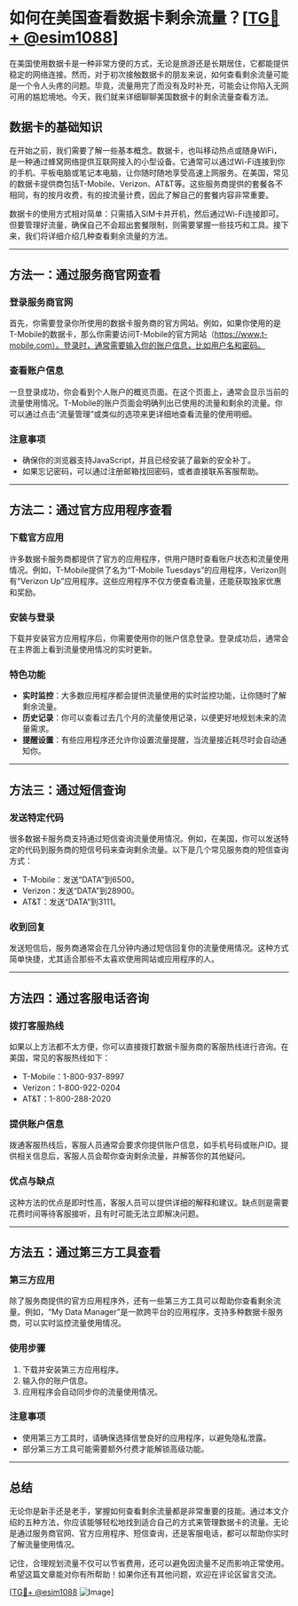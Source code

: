 # 如何在美国查看数据卡剩余流量？[[TG💪+ @esim1088](https://t.me/s/esim1088)]

在美国使用数据卡是一种非常方便的方式，无论是旅游还是长期居住，它都能提供稳定的网络连接。然而，对于初次接触数据卡的朋友来说，如何查看剩余流量可能是一个令人头疼的问题。毕竟，流量用完了而没有及时补充，可能会让你陷入无网可用的尴尬境地。今天，我们就来详细聊聊美国数据卡的剩余流量查看方法。

## 数据卡的基础知识

在开始之前，我们需要了解一些基本概念。数据卡，也叫移动热点或随身WiFi，是一种通过蜂窝网络提供互联网接入的小型设备。它通常可以通过Wi-Fi连接到你的手机、平板电脑或笔记本电脑，让你随时随地享受高速上网服务。在美国，常见的数据卡提供商包括T-Mobile、Verizon、AT&T等。这些服务商提供的套餐各不相同，有的按月收费，有的按流量计费，因此了解自己的套餐内容非常重要。

数据卡的使用方式相对简单：只需插入SIM卡并开机，然后通过Wi-Fi连接即可。但要管理好流量，确保自己不会超出套餐限制，则需要掌握一些技巧和工具。接下来，我们将详细介绍几种查看剩余流量的方法。

---

## 方法一：通过服务商官网查看

### 登录服务商官网
首先，你需要登录你所使用的数据卡服务商的官方网站。例如，如果你使用的是T-Mobile的数据卡，那么你需要访问T-Mobile的官方网站（https://www.t-mobile.com）。登录时，通常需要输入你的账户信息，比如用户名和密码。

### 查看账户信息
一旦登录成功，你会看到个人账户的概览页面。在这个页面上，通常会显示当前的流量使用情况。T-Mobile的账户页面会明确列出已使用的流量和剩余的流量。你可以通过点击“流量管理”或类似的选项来更详细地查看流量的使用明细。

### 注意事项
- 确保你的浏览器支持JavaScript，并且已经安装了最新的安全补丁。
- 如果忘记密码，可以通过注册邮箱找回密码，或者直接联系客服帮助。

---

## 方法二：通过官方应用程序查看

### 下载官方应用
许多数据卡服务商都提供了官方的应用程序，供用户随时查看账户状态和流量使用情况。例如，T-Mobile提供了名为“T-Mobile Tuesdays”的应用程序，Verizon则有“Verizon Up”应用程序。这些应用程序不仅方便查看流量，还能获取独家优惠和奖励。

### 安装与登录
下载并安装官方应用程序后，你需要使用你的账户信息登录。登录成功后，通常会在主界面上看到流量使用情况的实时更新。

### 特色功能
- **实时监控**：大多数应用程序都会提供流量使用的实时监控功能，让你随时了解剩余流量。
- **历史记录**：你可以查看过去几个月的流量使用记录，以便更好地规划未来的流量需求。
- **提醒设置**：有些应用程序还允许你设置流量提醒，当流量接近耗尽时会自动通知你。

---

## 方法三：通过短信查询

### 发送特定代码
很多数据卡服务商支持通过短信查询流量使用情况。例如，在美国，你可以发送特定的代码到服务商的短信号码来查询剩余流量。以下是几个常见服务商的短信查询方式：

- T-Mobile：发送“DATA”到6500。
- Verizon：发送“DATA”到28900。
- AT&T：发送“DATA”到3111。

### 收到回复
发送短信后，服务商通常会在几分钟内通过短信回复你的流量使用情况。这种方式简单快捷，尤其适合那些不太喜欢使用网站或应用程序的人。

---

## 方法四：通过客服电话咨询

### 拨打客服热线
如果以上方法都不太方便，你可以直接拨打数据卡服务商的客服热线进行咨询。在美国，常见的客服热线如下：

- T-Mobile：1-800-937-8997
- Verizon：1-800-922-0204
- AT&T：1-800-288-2020

### 提供账户信息
拨通客服热线后，客服人员通常会要求你提供账户信息，如手机号码或账户ID。提供相关信息后，客服人员会帮你查询剩余流量，并解答你的其他疑问。

### 优点与缺点
这种方法的优点是即时性高，客服人员可以提供详细的解释和建议。缺点则是需要花费时间等待客服接听，且有时可能无法立即解决问题。

---

## 方法五：通过第三方工具查看

### 第三方应用
除了服务商提供的官方应用程序外，还有一些第三方工具可以帮助你查看剩余流量。例如，“My Data Manager”是一款跨平台的应用程序，支持多种数据卡服务商，可以实时监控流量使用情况。

### 使用步骤
1. 下载并安装第三方应用程序。
2. 输入你的账户信息。
3. 应用程序会自动同步你的流量使用情况。

### 注意事项
- 使用第三方工具时，请确保选择信誉良好的应用程序，以避免隐私泄露。
- 部分第三方工具可能需要额外付费才能解锁高级功能。

---

## 总结

无论你是新手还是老手，掌握如何查看剩余流量都是非常重要的技能。通过本文介绍的五种方法，你应该能够轻松地找到适合自己的方式来管理数据卡的流量。无论是通过服务商官网、官方应用程序、短信查询，还是客服电话，都可以帮助你实时了解流量使用情况。

记住，合理规划流量不仅可以节省费用，还可以避免因流量不足而影响正常使用。希望这篇文章能对你有所帮助！如果你还有其他问题，欢迎在评论区留言交流。

[[TG💪+ @esim1088](https://t.me/s/esim1088) ![Image](https://i.postimg.cc/4NQfJmqS/Snipaste-2025-05-13-00-14-12.png)]